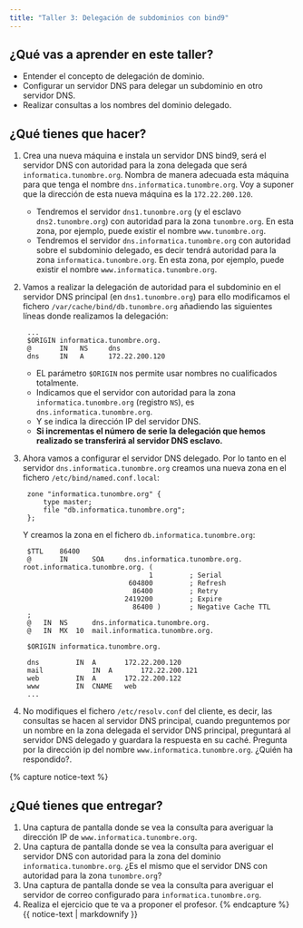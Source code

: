```yaml
---
title: "Taller 3: Delegación de subdominios con bind9"
---
```


## ¿Qué vas a aprender en este taller?

* Entender el concepto de delegación de dominio.
* Configurar un servidor DNS para delegar un subdominio en otro servidor DNS.
* Realizar consultas a los nombres del dominio delegado.

## ¿Qué tienes que hacer?

1. Crea una nueva máquina e instala un servidor DNS bind9, será el servidor DNS con autoridad para la zona delegada que será `informatica.tunombre.org`. Nombra de manera adecuada esta máquina para que tenga el nombre `dns.informatica.tunombre.org`. Voy a suponer que la dirección de esta nueva máquina es la `172.22.200.120`.

	* Tendremos el servidor `dns1.tunombre.org` (y el esclavo `dns2.tunombre.org`) con autoridad para la zona `tunombre.org`. En esta zona, por ejemplo, puede existir el nombre `www.tunombre.org`.
	* Tendremos el servidor `dns.informatica.tunombre.org` con autoridad sobre el subdominio delegado, es decir tendrá autoridad para la zona `informatica.tunombre.org`.  En esta zona, por ejemplo, puede existir el nombre `www.informatica.tunombre.org`.

2. Vamos a realizar la delegación de autoridad para el subdominio en el servidor DNS principal (en `dns1.tunombre.org`) para ello modificamos el fichero `/var/cache/bind/db.tunombre.org` añadiendo las siguientes líneas donde realizamos la delegación:

		...
		$ORIGIN informatica.tunombre.org.
		@		IN	 NS		dns
		dns 	IN	 A 		172.22.200.120

	* EL parámetro `$ORIGIN` nos permite usar nombres no cualificados totalmente.
	* Indicamos que el servidor con autoridad para la zona `informatica.tunombre.org` (registro `NS`), es `dns.informatica.tunombre.org`.
	* Y se indica la dirección IP del servidor DNS.
	* **Si incrementas el número de serie la delegación que hemos realizado se transferirá al servidor DNS esclavo.**
	
3. Ahora vamos a configurar el servidor DNS delegado. Por lo tanto en el servidor `dns.informatica.tunombre.org` creamos una nueva zona en el fichero `/etc/bind/named.conf.local`:

		zone "informatica.tunombre.org" {
			type master;
			file "db.informatica.tunombre.org";
		};

	Y creamos la zona en el fichero `db.informatica.tunombre.org`:

		$TTL    86400
		@       IN      SOA     dns.informatica.tunombre.org. root.informatica.tunombre.org. (
		                              1         ; Serial
		                         604800         ; Refresh
		                          86400         ; Retry
		                        2419200         ; Expire
		                          86400 )       ; Negative Cache TTL
		;
		@	IN	NS		dns.informatica.tunombre.org.
		@	IN	MX	10	mail.informatica.tunombre.org.

		$ORIGIN informatica.tunombre.org.

		dns			IN	A		172.22.200.120
		mail			IN	A		172.22.200.121 
		web			IN	A 		172.22.200.122
		www			IN 	CNAME 	web
		...


4. No modifiques el fichero `/etc/resolv.conf` del cliente, es decir, las consultas se hacen al servidor DNS principal, cuando preguntemos por un nombre en la zona delegada el servidor DNS principal, preguntará al servidor DNS delegado y guardara la respuesta en su caché. Pregunta por la dirección ip del nombre `www.informatica.tunombre.org`. ¿Quién ha respondido?. 

{% capture notice-text %}	
## ¿Qué tienes que entregar?

1. Una captura de pantalla donde se vea la consulta para averiguar la dirección IP de `www.informatica.tunombre.org`.
2. Una captura de pantalla donde se vea la consulta para averiguar el servidor DNS con autoridad para la zona del dominio `informatica.tunombre.org`. ¿Es el mismo que el servidor DNS con autoridad para la zona `tunombre.org`?
3. Una captura de pantalla donde se vea la consulta para averiguar el servidor de correo configurado para `informatica.tunombre.org`.
4. Realiza el ejercicio que te va a proponer el profesor.
{% endcapture %}<div class="notice--info">{{ notice-text | markdownify }}</div>		
